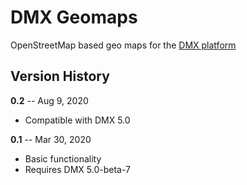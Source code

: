 # DMX Geomaps

OpenStreetMap based geo maps for the [DMX platform](https://git.dmx.systems/dmx-platform/dmx-platform)

## Version History

**0.2** -- Aug 9, 2020

- Compatible with DMX 5.0

**0.1** -- Mar 30, 2020

- Basic functionality
- Requires DMX 5.0-beta-7
